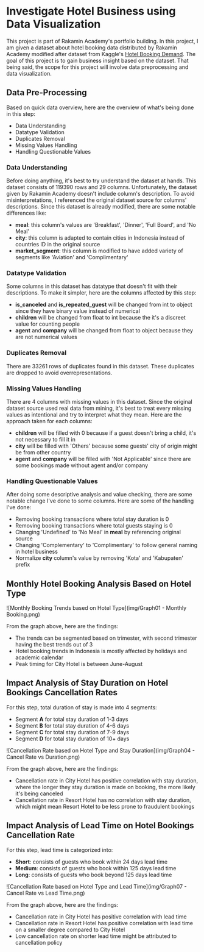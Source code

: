 # Investigate Hotel Business using Data Visualization

This project is part of Rakamin Academy's portfolio building. In this project, I am given a dataset about hotel booking data distributed by Rakamin Academy modified after dataset from Kaggle's [Hotel Booking Demand](https://www.kaggle.com/datasets/jessemostipak/hotel-booking-demand). The goal of this project is to gain business insight based on the dataset. That being said, the scope for this project will involve data preprocessing and data visualization.

## Data Pre-Processing
Based on quick data overview, here are the overview of what's being done in this step:
- Data Understanding
- Datatype Validation
- Duplicates Removal
- Missing Values Handling
- Handling Questionable Values

### Data Understanding
Before doing anything, it's best to try understand the dataset at hands. This dataset consists of 119390 rows and 29 columns. Unfortunately, the dataset given by Rakamin Academy doesn't include column's description. To avoid misinterpretations, I referenced the original dataset source for columns' descriptions. Since this dataset is already modified, there are some notable differences like:
- **meal**: this column's values are 'Breakfast', 'Dinner', 'Full Board', and 'No Meal'
- **city**: this column is adapted to contain cities in Indonesia instead of countries ID in the original source
- **market_segment**: this column is modified to have added variety of segments like 'Aviation' and 'Complimentary'

### Datatype Validation
Some columns in this dataset has datatype that doesn't fit with their descriptions. To make it simpler, here are the columns affected by this step:
- **is_canceled** and **is_repeated_guest** will be changed from int to object since they have binary value instead of numerical
- **children** will be changed from float to int because the it's a discreet value for counting people
- **agent** and **company** will be changed from float to object because they are not numerical values

### Duplicates Removal
There are 33261 rows of duplicates found in this dataset. These duplicates are dropped to avoid overrepresentations.

### Missing Values Handling
There are 4 columns with missing values in this dataset. Since the original dataset source used real data from mining, it's best to treat every missing values as intentional and try to interpret what they mean. Here are the approach taken for each columns:
- **children** will be filled with 0 because if a guest doesn't bring a child, it's not necessary to fill it in
- **city** will be filled with 'Others' because some guests' city of origin might be from other country
- **agent** and **company** will be filled with 'Not Applicable' since there are some bookings made without agent and/or company

### Handling Questionable Values
After doing some descriptive analysis and value checking, there are some notable change I've done to some columns. Here are some of the handling I've done:
- Removing booking transactions where total stay duration is 0
- Removing booking transactions where total guests staying is 0
- Changing 'Undefined' to 'No Meal' in **meal** by referencing original source
- Changing 'Complementary' to 'Complimentary' to follow general naming in hotel business
- Normalize **city** column's value by removing 'Kota' and 'Kabupaten' prefix

## Monthly Hotel Booking Analysis Based on Hotel Type
![Monthly Booking Trends based on Hotel Type](img/Graph01 - Monthly Booking.png)

From the graph above, here are the findings:
- The trends can be segmented based on trimester, with second trimester having the best trends out of 3
- Hotel booking trends in Indonesia is mostly affected by holidays and academic calendar
- Peak timing for City Hotel is between June-August

## Impact Analysis of Stay Duration on Hotel Bookings Cancellation Rates
For this step, total duration of stay is made into 4 segments:
- Segment **A** for total stay duration of 1-3 days
- Segment **B** for total stay duration of 4-6 days
- Segment **C** for total stay duration of 7-9 days
- Segment **D** for total stay duration of 10+ days

![Cancellation Rate based on Hotel Type and Stay Duration](img/Graph04 - Cancel Rate vs Duration.png)

From the graph above, here are the findings:
- Cancellation rate in City Hotel has positive correlation with stay duration, where the longer they stay duration is made on booking, the more likely it's being canceled
- Cancellation rate in Resort Hotel has no correlation with stay duration, which might mean Resort Hotel to be less prone to fraudulent bookings

## Impact Analysis of Lead Time on Hotel Bookings Cancellation Rate
For this step, lead time is categorized into:
- **Short**: consists of guests who book within 24 days lead time
- **Medium**: consists of guests who book within 125 days lead time
- **Long**: consists of guests who book beyond 125 days lead time

![Cancellation Rate based on Hotel Type and Lead Time](img/Graph07 - Cancel Rate vs Lead Time.png)

From the graph above, here are the findings:
- Cancellation rate in City Hotel has positive correlation with lead time
- Cancellation rate in Resort Hotel has positive correlation with lead time on a smaller degree compared to City Hotel
- Low cancellation rate on shorter lead time might be attributed to cancellation policy